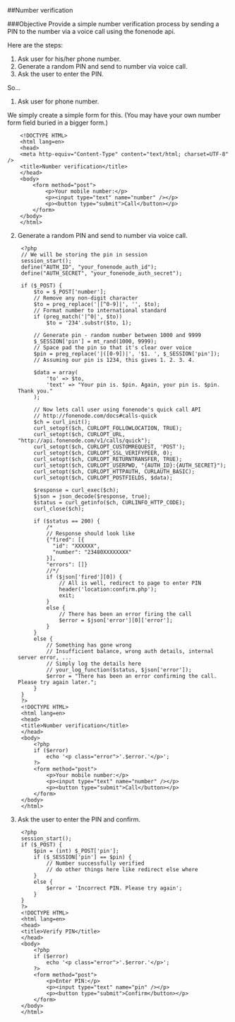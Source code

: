##Number verification

###Objective
Provide a simple number verification process by sending a PIN to the number via a voice call using the fonenode api.

Here are the steps:

1. Ask user for his/her phone number.
2. Generate a random PIN and send to number via voice call.
3. Ask the user to enter the PIN.

So...

1. Ask user for phone number.

We simply create a simple form for this. (You may have your own number form field buried in a bigger form.)

        <!DOCTYPE HTML> 
        <html lang=en>
        <head>
        <meta http-equiv="Content-Type" content="text/html; charset=UTF-8" />
        <title>Number verification</title>
        </head>
        <body>
            <form method="post">
                <p>Your mobile number:</p>
                <p><input type="text" name="number" /></p>
                <p><button type="submit">Call</button></p>
            </form>
        </body>
        </html>


2. Generate a random PIN and send to number via voice call.

        <?php
        // We will be storing the pin in session
        session_start();
        define("AUTH_ID", "your_fonenode_auth_id");
        define("AUTH_SECRET", "your_fonenode_auth_secret");

        if ($_POST) {
            $to = $_POST['number'];
            // Remove any non-digit character
            $to = preg_replace('|[^0-9]|', '', $to);
            // Format number to international standard
            if (preg_match('|^0|', $to))
                $to = '234'.substr($to, 1);
                
            // Generate pin - random number between 1000 and 9999
            $_SESSION['pin'] = mt_rand(1000, 9999);
            // Space pad the pin so that it's clear over voice
            $pin = preg_replace('|([0-9])|', '$1. ', $_SESSION['pin']);
            // Assuming our pin is 1234, this gives 1. 2. 3. 4.
            
            $data = array(
                'to' => $to,
                'text' => "Your pin is. $pin. Again, your pin is. $pin. Thank you."
            );
            
            // Now lets call user using fonenode's quick call API
            // http://fonenode.com/docs#calls-quick
            $ch = curl_init();
            curl_setopt($ch, CURLOPT_FOLLOWLOCATION, TRUE);
            curl_setopt($ch, CURLOPT_URL, "http://api.fonenode.com/v1/calls/quick");
            curl_setopt($ch, CURLOPT_CUSTOMREQUEST, 'POST');
            curl_setopt($ch, CURLOPT_SSL_VERIFYPEER, 0);
            curl_setopt($ch, CURLOPT_RETURNTRANSFER, TRUE);
            curl_setopt($ch, CURLOPT_USERPWD, "{AUTH_ID}:{AUTH_SECRET}");
            curl_setopt($ch, CURLOPT_HTTPAUTH, CURLAUTH_BASIC);
            curl_setopt($ch, CURLOPT_POSTFIELDS, $data);

            $response = curl_exec($ch);
            $json = json_decode($response, true);
            $status = curl_getinfo($ch, CURLINFO_HTTP_CODE);
            curl_close($ch);
            
            if ($status == 200) {
                /*
                // Response should look like
                {"fired": [{
                  "id": "XXXXXX",
                  "number": "23480XXXXXXXX"
                }],
                "errors": []}
                //*/
                if ($json['fired'][0]) {
                    // All is well, redirect to page to enter PIN
                    header('location:confirm.php');
                    exit;
                }
                else {
                    // There has been an error firing the call
                    $error = $json['error'][0]['error'];
                }
            }
            else {
                // Something has gone wrong
                // Insufficient balance, wrong auth details, internal server error, ...
                // Simply log the details here
                // your_log_function($status, $json['error']);
                $error = "There has been an error confirming the call. Please try again later.";
            }
        }
        ?>
        <!DOCTYPE HTML> 
        <html lang=en>
        <head>
        <title>Number verification</title>
        </head>
        <body>
            <?php
            if ($error)
                echo '<p class="error">'.$error.'</p>';
            ?>
            <form method="post">
                <p>Your mobile number:</p>
                <p><input type="text" name="number" /></p>
                <p><button type="submit">Call</button></p>
            </form>
        </body>
        </html>

3. Ask the user to enter the PIN and confirm.

        <?php
        session_start();
        if ($_POST) {
            $pin = (int) $_POST['pin'];
            if ($_SESSION['pin'] == $pin) {
                // Number successfully verified
                // do other things here like redirect else where
            }
            else {
                $error = 'Incorrect PIN. Please try again';
            }
        }        
        ?>
        <!DOCTYPE HTML> 
        <html lang=en>
        <head>
        <title>Verify PIN</title>
        </head>
        <body>
            <?php
            if ($error)
                echo '<p class="error">'.$error.'</p>';
            ?>
            <form method="post">
                <p>Enter PIN:</p>
                <p><input type="text" name="pin" /></p>
                <p><button type="submit">Confirm</button></p>
            </form>
        </body>
        </html>